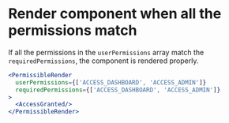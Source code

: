 # Render component when all the permissions match

If all the permissions in the `userPermissions` array match the `requiredPermissions`, the component is rendered properly.

```jsx render
<PermissibleRender
  userPermissions={['ACCESS_DASHBOARD', 'ACCESS_ADMIN']}
  requiredPermissions={['ACCESS_DASHBOARD', 'ACCESS_ADMIN']}
>
  <AccessGranted/>
</PermissibleRender>
```
